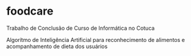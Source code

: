 # foodcare
Trabalho de Conclusão de Curso de Informática no Cotuca

Algorítmo de Inteligência Artificial para reconhecimento de alimentos e acompanhamento de dieta dos usuários
